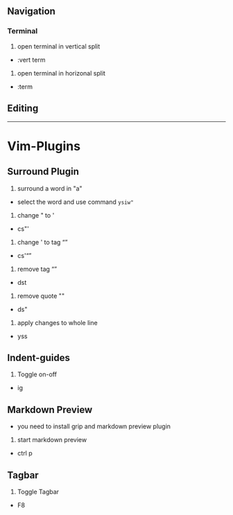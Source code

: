 ## Navigation

### Terminal
1. open terminal in vertical split
- :vert term

1. open terminal in horizonal split
- :term


## Editing

---

# Vim-Plugins
## Surround Plugin
1. surround a word in "a"
- select the word and use command `ysiw"`

1. change " to '
- cs"'

1. change ' to tag <q>
- cs'<q>


1. remove tag <q>
- dst

1. remove quote ""
- ds"

1. apply changes to whole line
- yss


## Indent-guides
1. Toggle on-off
- <leader>ig

## Markdown Preview
- you need to install grip and markdown preview plugin
1. start markdown preview
- ctrl p


## Tagbar
1. Toggle Tagbar
- F8

